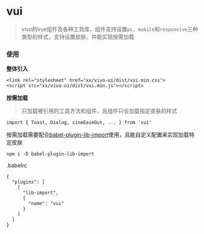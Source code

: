 # vui

> vivo的vue组件及各种工具库，组件支持设置`pc`、`mobile`和`responsive`三种类型的样式，支持设置皮肤，并能实现按需加载

### 使用

**整体引入**

```
<link rel="stylesheet" href="xx/vivo-ui/dist/vui.min.css">
<script src="xx/vivo-ui/dist/vui.min.js"></script>
```

**按需加载**

> 只加载被引用的工具方法和组件，且组件只会加载指定皮肤的样式

```
import { Toast, Dialog, sineEaseOut, ... } from 'vui'
```

按需加载需要配合[babel-plugin-lib-import](https://www.npmjs.com/package/babel-plugin-lib-import)使用，且能自定义配置来实现加载特定皮肤

```
npm i -D babel-plugin-lib-import
```

.babelrc
```
{
  "plugins": [
    [
      "lib-import",
      {
        "name": "vui"
      }
    ]
  ]
}
```